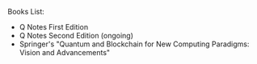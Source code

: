 Books List:

- Q Notes First Edition
- Q Notes Second Edition (ongoing)
- Springer's "Quantum and Blockchain for New Computing Paradigms: Vision and Advancements"
 
